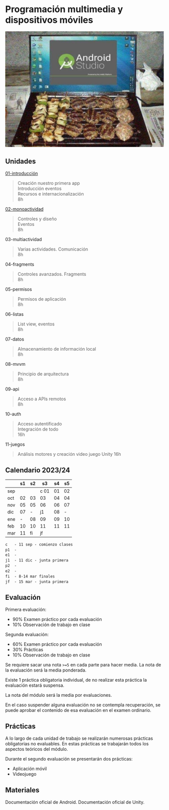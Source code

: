 # Programación multimedia y dispositivos móviles

![android](AndroidStudio.jpg)

## Unidades

[01-introducción](01-introducción/)

> Creación nuestro primera app<br>
> Introducción eventos<br>
> Recursos e internacionalización<br>
> 8h

[02-monoactividad](02-monoactividad/)

> Controles y diseño<br>
> Eventos<br>
> 8h

03-multiactividad

> Varias actividades. Comunicación<br>
> 8h

04-fragments

> Controles avanzados. Fragments<br>
> 8h

05-permisos

> Permisos de aplicación<br>
> 8h

06-listas

> List view, eventos<br>
> 8h

07-datos

> Almacenamiento de información local<br>
> 8h

08-mvvm

> Principio de arquitectura<br>
> 8h

09-api

> Acceso a APIs remotos<br>
> 8h

10-auth

> Acceso autentificado<br>
> Integración de todo<br>
> 16h

11-juegos

> Análisis motores y creación video juego
> Unity
> 16h


## Calendario 2023/24

|     	| s1 	| s2 	| s3 	| s4 	| s5 	|
|-----	|----	|----	|----	|----	|----	|
| sep 	|    	|    	| c 01 	| 01   	| 02   	|
| oct 	| 02   	| 03   	| 03   	| 04   	| 04   	|
| nov 	| 05   	| 05   	| 06   	| 06   	| 07   	|
| dic 	| 07   	|   - 	| j1  	| 08   	|   - 	|
| ene 	|   - 	| 08  	| 09   	| 09   	| 10   	|
| feb 	| 10   	| 10  	| 11   	| 11   	| 11   	|
| mar 	| 11   	| fi  	| jf 	|    	|    	|

```txt
c   - 11 sep - comienzo clases
p1  - 
e1  - 
j1  - 11 dic - junta primera
p2  - 
e2  - 
fi  - 8-14 mar finales
jf  - 15 mar - junta primera
```

## Evaluación

Primera evaluación:

- 90% Examen práctico por cada evaluación 
- 10% Observación de trabajo en clase

Segunda evaluación:

- 60% Examen práctico por cada evaluación 
- 30% Prácticas
- 10% Observación de trabajo en clase

Se requiere sacar una nota ```>=5``` en cada parte para hacer media. La nota de la evaluación será la media ponderada.

Existe 1 práctica obligatoria individual, de no realizar esta práctica la evaluación estará suspensa.

La nota del módulo será la media por evaluaciones.

En el caso suspender alguna evaluación no se contempla recuperación, se puede aprobar el contenido de esa evaluación en el examen ordinario.


## Prácticas

A lo largo de cada unidad de trabajo se realizarán numerosas prácticas obligatorias no evaluables. En estas prácticas se trabajarán todos los aspectos teóricos del módulo.

Durante el segundo evaluación se presentarán dos prácticas:
- Aplicación móvil
- Videojuego

## Materiales

Documentación oficial de Android.
Documentación oficial de Unity.